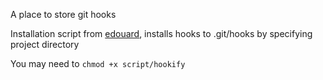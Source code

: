 A place to store git hooks


Installation script from [edouard](http://github.com/edouard), installs hooks to .git/hooks by specifying project directory

You may need to `chmod +x script/hookify`
